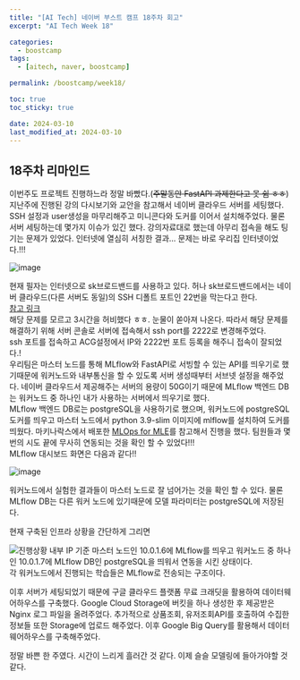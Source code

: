 ```yaml
---
title: "[AI Tech] 네이버 부스트 캠프 18주차 회고"
excerpt: "AI Tech Week 18"

categories:
  - boostcamp
tags:
  - [aitech, naver, boostcamp]

permalink: /boostcamp/week18/

toc: true
toc_sticky: true

date: 2024-03-10
last_modified_at: 2024-03-10
---
```


## 18주차 리마인드

이번주도 프로젝트 진행하느라 정말 바빴다.(~~주말동안 FastAPI 과제한다고 못 쉼 ㅎㅎ~~)<br>
지난주에 진행된 강의 다시보기와 교안을 참고해서 네이버 클라우드 서버를 세팅했다. SSH 설정과 user생성을 마무리해주고 미니콘다와 도커를 이어서 설치해주었다.
물론 서버 세팅하는데 몇가지 이슈가 있긴 했다. 강의자료대로 했는데 아무리 접속을 해도 팅기는 문제가 있었다. 인터넷에 열심히 서칭한 결과...
문제는 바로 우리집 인터넷이었다.!!!

![image](https://github.com/ChangZero/ChangZero.github.io/assets/97018869/d05f78fc-1258-4213-97b5-559b5f4328fb)

현재 필자는 인터넷으로 sk브로드밴드를 사용하고 있다. 허나 sk브로드밴드에서는 네이버 클라우드(다른 서버도 동일)의 SSH 디폴트 포트인 22번을 막는다고 한다. <br>
[참고 링크](https://velog.io/@zuckerfrei/SK-%EB%B8%8C%EB%A1%9C%EB%93%9C%EB%B0%B4%EB%93%9C-%EC%A0%91%EC%86%8D-%EC%A0%9C%ED%95%9C-%ED%8F%AC%ED%8A%B8)<br>
해당 문제를 모르고 3시간을 허비했다 ㅎㅎ. 눈물이 쏟아져 나온다. 따라서 해당 문제를 해결하기 위해 서버 콘솔로 서버에 접속해서 ssh port를 2222로 변경해주었다.<br>
ssh 포트를 접속하고 ACG설정에서 IP와 2222번 포트 등록을 해주니 접속이 잘되었다.!<br>
우리팀은 마스터 노드를 통해 MLflow와 FastAPI로 서빙할 수 있는 API를 띄우기로 했기때문에 워커노드와 내부통신을 할 수 있도록 서버 생성때부터 서브넷 설정을 해주었다.
네이버 클라우드서 제공해주는 서버의 용량이 50G이기 때문에 MLflow 백엔드 DB는 워커노드 중 하나인 내가 사용하는 서버에서 띄우기로 했다. <br>
MLflow 백엔드 DB로는 postgreSQL을 사용하기로 했으며, 워커노드에 postgreSQL 도커를 띄우고 마스터 노드에서 python 3.9-slim 이미지에 mlflow를 설치하여 도커를 띄웠다. 마키나락스에서 배포한 [MLOps for MLE](https://mlops-for-mle.github.io/tutorial/)를 참고해서 진행을 했다. 팀원들과 몇번의 시도 끝에 무사히 연동되는 것을 확인 할 수 있었다!!!<br>
MLflow 대시보드 화면은 다음과 같다!! 

![image](https://github.com/ChangZero/ChangZero.github.io/assets/97018869/d98f8a57-7efe-45f8-b7cc-bd433b7c4bcf)

워커노드에서 실험한 결과들이 마스터 노드로 잘 넘어가는 것을 확인 할 수 있다. 물론 MLflow DB는 다른 워커 노드에 있기때문에 모델 파라미터는 postgreSQL에 저장된다. 

현재 구축된 인프라 상황을 간단하게 그리면 

![진행상황](https://github.com/ChangZero/ChangZero.github.io/assets/97018869/74c7c68f-c86d-477a-abd1-3ca0acf1632c)
내부 IP 기준 마스터 노드인 10.0.1.6에 MLflow를 띄우고 워커노드 중 하나인 10.0.1.7에 MLflow DB인 postgreSQL을 띄워서 연동을 시킨 상태이다. <br>
각 워커노드에서 진행되는 학습들은 MLflow로 전송되는 구조이다.

이후 서버가 세팅되었기 때문에 구글 클라우드 플랫폼 무료 크래딧을 활용하여 데이터웨어하우스를 구축했다. Google Cloud Storage에 버킷을 하나 생성한 후 제공받은 Nginx 로그 파일을 올려주었다. 추가적으로 상품조회, 유저조회API를 호출하여 수집한 정보들 또한 Storage에 업로드 해주었다. 이후 Google Big Query를 활용해서 데이터 웨어하우스를 구축해주었다. 

정말 바쁜 한 주였다. 시간이 느리게 흘러간 것 같다. 이제 슬슬 모델링에 들아가야할 것 같다.
